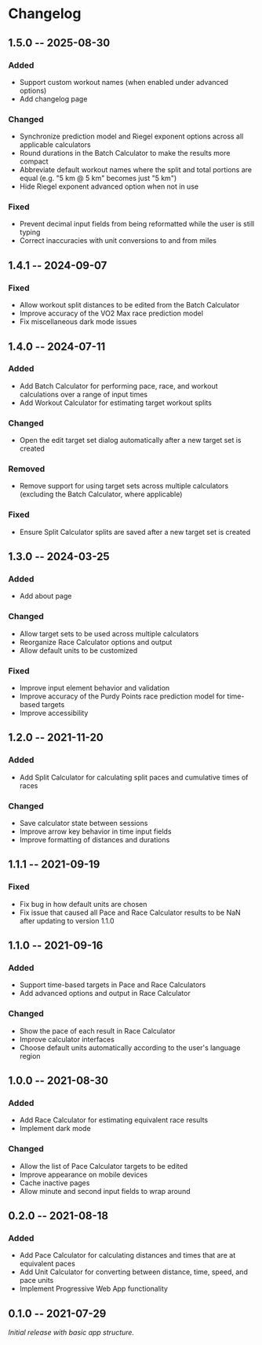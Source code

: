 # Changelog

## 1.5.0 -- 2025-08-30

### Added

- Support custom workout names (when enabled under advanced options)
- Add changelog page

### Changed

- Synchronize prediction model and Riegel exponent options across all applicable
  calculators
- Round durations in the Batch Calculator to make the results more compact
- Abbreviate default workout names where the split and total portions are equal
  (e.g. "5 km @ 5 km" becomes just "5 km")
- Hide Riegel exponent advanced option when not in use

### Fixed

- Prevent decimal input fields from being reformatted while the user is still
  typing
- Correct inaccuracies with unit conversions to and from miles

## 1.4.1 -- 2024-09-07

### Fixed

- Allow workout split distances to be edited from the Batch Calculator
- Improve accuracy of the VO2 Max race prediction model
- Fix miscellaneous dark mode issues

## 1.4.0 -- 2024-07-11

### Added

- Add Batch Calculator for performing pace, race, and workout calculations over
  a range of input times
- Add Workout Calculator for estimating target workout splits

### Changed

- Open the edit target set dialog automatically after a new target set is
  created

### Removed

- Remove support for using target sets across multiple calculators (excluding
  the Batch Calculator, where applicable)

### Fixed

- Ensure Split Calculator splits are saved after a new target set is created

## 1.3.0 -- 2024-03-25

### Added

- Add about page

### Changed

- Allow target sets to be used across multiple calculators
- Reorganize Race Calculator options and output
- Allow default units to be customized

### Fixed

- Improve input element behavior and validation
- Improve accuracy of the Purdy Points race prediction model for time-based
  targets
- Improve accessibility

## 1.2.0 -- 2021-11-20

### Added

- Add Split Calculator for calculating split paces and cumulative times of
  races

### Changed

- Save calculator state between sessions
- Improve arrow key behavior in time input fields
- Improve formatting of distances and durations

## 1.1.1 -- 2021-09-19

### Fixed

- Fix bug in how default units are chosen
- Fix issue that caused all Pace and Race Calculator results to be NaN after
  updating to version 1.1.0

## 1.1.0 -- 2021-09-16

### Added

- Support time-based targets in Pace and Race Calculators
- Add advanced options and output in Race Calculator

### Changed

- Show the pace of each result in Race Calculator
- Improve calculator interfaces
- Choose default units automatically according to the user's language region

## 1.0.0 -- 2021-08-30

### Added

- Add Race Calculator for estimating equivalent race results
- Implement dark mode

### Changed

- Allow the list of Pace Calculator targets to be edited
- Improve appearance on mobile devices
- Cache inactive pages
- Allow minute and second input fields to wrap around

## 0.2.0 -- 2021-08-18

### Added

- Add Pace Calculator for calculating distances and times that are at equivalent
  paces
- Add Unit Calculator for converting between distance, time, speed, and pace
  units
- Implement Progressive Web App functionality

## 0.1.0 -- 2021-07-29

*Initial release with basic app structure.*

